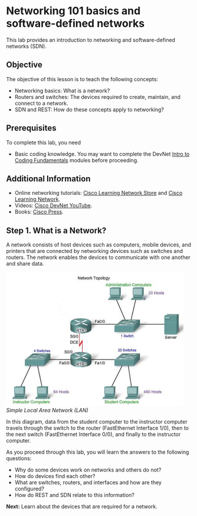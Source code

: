 
# Networking 101 basics and software-defined networks

This lab provides an introduction to networking and software-defined networks (SDN).

## Objective

The objective of this lesson is to teach the following concepts:

* Networking basics: What is a network?
* Routers and switches: The devices required to create, maintain, and connect to a network.
* SDN and REST: How do these concepts apply to networking?

## Prerequisites

To complete this lab, you need

* Basic coding knowledge. You may want to complete the DevNet [Intro to Coding Fundamentals](https://learninglabs.cisco.com/modules/fundamentals) modules before proceeding.

## Additional Information

* Online networking tutorials: [Cisco Learning Network Store](https://learningnetworkstore.cisco.com/) and [Cisco Learning Network](https://learningnetwork.cisco.com/welcome).
* Videos: [Cisco DevNet YouTube](https://www.youtube.com/ciscodevnetchannel/).
* Books: [Cisco Press](http://www.ciscopress.com/).

## Step 1. What is a Network?

A network consists of host devices such as computers, mobile devices, and printers that are connected by networking devices such as switches and routers. The network enables the devices to communicate with one another and share data.

![](assets/images/the-network.png)
*Simple Local Area Network (LAN)*

In this diagram, data from the student computer to the instructor computer travels through the switch to the router (FastEthernet Interface 1/0), then to the next switch (FastEthernet Interface 0/0), and finally to the instructor computer.

As you proceed through this lab, you will learn the answers to the following questions:
* Why do some devices work on networks and others do not?
* How do devices find each other?
* What are switches, routers, and interfaces and how are they configured?
* How do REST and SDN relate to this information?

**Next:**  Learn about the devices that are required for a network.
